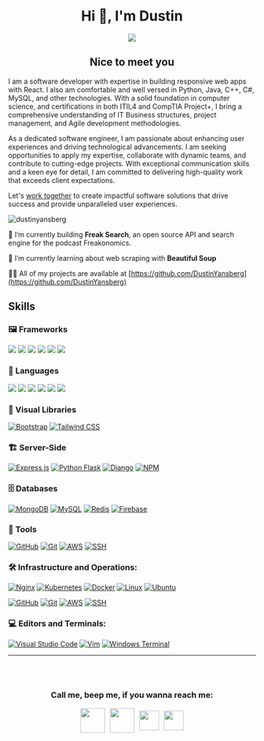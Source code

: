 <h1 align="center">Hi 👋, I'm Dustin</h1>
<div align="center">

<img src="https://github.com/Anmol-Baranwal/Cool-GIFs-For-GitHub/assets/74038190/d48893bd-0757-481c-8d7e-ba3e163feae7" />


</div>

<div align="center">
<h2>Nice to meet you</h2>
</div>
<p>I am a software developer with expertise in building responsive web apps with React. I also am comfortable and well versed in Python, Java, C++, C#, MySQL, and other technologies. With a solid foundation in computer science, and certifications in both ITIL4 and CompTIA Project+, I bring a comprehensive understanding of IT Business structures, project management, and Agile development methodologies.

As a dedicated software engineer, I am passionate about enhancing user experiences and driving technological advancements. I am seeking opportunities to apply my expertise, collaborate with dynamic teams, and contribute to cutting-edge projects. With exceptional communication skills and a keen eye for detail, I am committed to delivering high-quality work that exceeds client expectations.

Let's [work together](#contact) to create impactful software solutions that drive success and provide unparalleled user experiences.</p>

<p align="left"> <img src="https://komarev.com/ghpvc/?username=dustinyansberg&label=Profile%20views&color=0e75b6&style=flat" alt="dustinyansberg" /> </p>

🔭 I’m currently building **Freak Search**, an open source API and search engine for the podcast Freakonomics.

🌱 I’m currently learning about web scraping with **Beautiful Soup**

👨‍💻 All of my projects are available at [https://github.com/DustinYansberg](https://github.com/DustinYansberg)

## Skills

### 🖼️ Frameworks

<p>
<img src="https://img.shields.io/badge/next.js-000000?style=for-the-badge&logo=nextdotjs&logoColor=white"/>
<img src="https://img.shields.io/badge/React-20232A?style=for-the-badge&logo=react&logoColor=61DAFB"/>
<img src="https://img.shields.io/badge/Express.js-000000?style=for-the-badge&logo=express&logoColor=white"/>
<img src="https://img.shields.io/badge/Node.js-339933?style=for-the-badge&logo=nodedotjs&logoColor=white"/> 
<img src="https://img.shields.io/badge/jQuery-0769AD?style=for-the-badge&logo=jquery&logoColor=white"/> 
<img src="https://img.shields.io/badge/Flask-000000?style=for-the-badge&logo=flask&logoColor=white"/>
</p>

### 🚀 Languages

<p>
<img src="https://img.shields.io/badge/.NET-5C2D91?style=for-the-badge&logo=.net&logoColor=white">
<img src="https://img.shields.io/badge/C%23-239120?style=for-the-badge&logo=c-sharp&logoColor=white">
<img src="https://img.shields.io/badge/javascript-%23323330.svg?style=for-the-badge&amp;logo=javascript&amp;logoColor=%23F7DF1E"/>
<img src="https://img.shields.io/badge/python-3670A0?style=for-the-badge&amp;logo=python&amp;logoColor=ffdd54">
<img src="https://img.shields.io/badge/HTML5-E34F26?style=for-the-badge&amp;logo=html5&amp;logoColor=white">    
<img src="https://img.shields.io/badge/CSS3-1572B6?style=for-the-badge&amp;logo=css3&amp;logoColor=white">
</p>


### 🎨 Visual Libraries

<p dir="auto">
<a target="_blank" rel="noopener noreferrer nofollow" href="https://camo.githubusercontent.com/ad6f617787b134cfded321cdf5abf6c15914258e529f45c6e4c43f80a15c7194/68747470733a2f2f696d672e736869656c64732e696f2f62616467652f426f6f7473747261702d3739353242333f7374796c653d666f722d7468652d6261646765266c6f676f3d626f6f747374726170266c6f676f436f6c6f723d7768697465"><img src="https://camo.githubusercontent.com/ad6f617787b134cfded321cdf5abf6c15914258e529f45c6e4c43f80a15c7194/68747470733a2f2f696d672e736869656c64732e696f2f62616467652f426f6f7473747261702d3739353242333f7374796c653d666f722d7468652d6261646765266c6f676f3d626f6f747374726170266c6f676f436f6c6f723d7768697465" alt="Bootstrap" data-canonical-src="https://img.shields.io/badge/Bootstrap-7952B3?style=for-the-badge&amp;logo=bootstrap&amp;logoColor=white" style="max-width: 100%;"></a>
<a target="_blank" rel="noopener noreferrer nofollow" href="https://camo.githubusercontent.com/60befb8ef9aaf5500eaa1522fcddde634783a3e6977b7c27941ebb123954ab48/68747470733a2f2f696d672e736869656c64732e696f2f62616467652f5461696c77696e642532304353532d3338423241433f7374796c653d666f722d7468652d6261646765266c6f676f3d7461696c77696e642d637373266c6f676f436f6c6f723d7768697465"><img src="https://camo.githubusercontent.com/60befb8ef9aaf5500eaa1522fcddde634783a3e6977b7c27941ebb123954ab48/68747470733a2f2f696d672e736869656c64732e696f2f62616467652f5461696c77696e642532304353532d3338423241433f7374796c653d666f722d7468652d6261646765266c6f676f3d7461696c77696e642d637373266c6f676f436f6c6f723d7768697465" alt="Tailwind CSS" data-canonical-src="https://img.shields.io/badge/Tailwind%20CSS-38B2AC?style=for-the-badge&amp;logo=tailwind-css&amp;logoColor=white" style="max-width: 100%;"></a></p>

### 🏗️ Server-Side
<p dir="auto"><a target="_blank" rel="noopener noreferrer nofollow" href="https://camo.githubusercontent.com/1bf0d1f3d3c56a35fb820e063b0fc6fed019ca6999c4c5abe17cfdbe3ce190c3/68747470733a2f2f696d672e736869656c64732e696f2f62616467652f657870726573732e6a732d2532333430346435392e7376673f7374796c653d666f722d7468652d6261646765266c6f676f3d65787072657373266c6f676f436f6c6f723d253233363144414642"><img src="https://camo.githubusercontent.com/1bf0d1f3d3c56a35fb820e063b0fc6fed019ca6999c4c5abe17cfdbe3ce190c3/68747470733a2f2f696d672e736869656c64732e696f2f62616467652f657870726573732e6a732d2532333430346435392e7376673f7374796c653d666f722d7468652d6261646765266c6f676f3d65787072657373266c6f676f436f6c6f723d253233363144414642" alt="Express.js" data-canonical-src="https://img.shields.io/badge/express.js-%23404d59.svg?style=for-the-badge&amp;logo=express&amp;logoColor=%2361DAFB" style="max-width: 100%;"></a>
<a target="_blank" rel="noopener noreferrer nofollow" href="https://camo.githubusercontent.com/a07a8d56a46617a2281448edd7c3b1bcb9cb264b74ab4600c194c29977fd1352/68747470733a2f2f696d672e736869656c64732e696f2f62616467652f466c61736b2d3030303030303f7374796c653d666f722d7468652d6261646765266c6f676f3d666c61736b266c6f676f436f6c6f723d7768697465"><img src="https://camo.githubusercontent.com/a07a8d56a46617a2281448edd7c3b1bcb9cb264b74ab4600c194c29977fd1352/68747470733a2f2f696d672e736869656c64732e696f2f62616467652f466c61736b2d3030303030303f7374796c653d666f722d7468652d6261646765266c6f676f3d666c61736b266c6f676f436f6c6f723d7768697465" alt="Python Flask" data-canonical-src="https://img.shields.io/badge/Flask-000000?style=for-the-badge&amp;logo=flask&amp;logoColor=white" style="max-width: 100%;"></a>
<a target="_blank" rel="noopener noreferrer nofollow" href="https://camo.githubusercontent.com/04cdbb68e90965f4b6143cbbc6f1399412f000cd7c1a0f758521bcb2fb57bf92/68747470733a2f2f696d672e736869656c64732e696f2f62616467652f446a616e676f2d3039324532303f7374796c653d666f722d7468652d6261646765266c6f676f3d646a616e676f266c6f676f436f6c6f723d7768697465"><img src="https://camo.githubusercontent.com/04cdbb68e90965f4b6143cbbc6f1399412f000cd7c1a0f758521bcb2fb57bf92/68747470733a2f2f696d672e736869656c64732e696f2f62616467652f446a616e676f2d3039324532303f7374796c653d666f722d7468652d6261646765266c6f676f3d646a616e676f266c6f676f436f6c6f723d7768697465" alt="Django" data-canonical-src="https://img.shields.io/badge/Django-092E20?style=for-the-badge&amp;logo=django&amp;logoColor=white" style="max-width: 100%;"></a>
<a target="_blank" rel="noopener noreferrer nofollow" href="https://camo.githubusercontent.com/60d6a6b2e03a5a4f38673f66f9e651ce2148b8db076d5f5e75f487ea27b695c7/68747470733a2f2f696d672e736869656c64732e696f2f62616467652f4e504d2d4342333833373f7374796c653d666f722d7468652d6261646765266c6f676f3d6e706d266c6f676f436f6c6f723d7768697465"><img src="https://camo.githubusercontent.com/60d6a6b2e03a5a4f38673f66f9e651ce2148b8db076d5f5e75f487ea27b695c7/68747470733a2f2f696d672e736869656c64732e696f2f62616467652f4e504d2d4342333833373f7374796c653d666f722d7468652d6261646765266c6f676f3d6e706d266c6f676f436f6c6f723d7768697465" alt="NPM" data-canonical-src="https://img.shields.io/badge/NPM-CB3837?style=for-the-badge&amp;logo=npm&amp;logoColor=white" style="max-width: 100%;"></a></p>

### 🗄️ Databases
<p dir="auto"><a target="_blank" rel="noopener noreferrer nofollow" href="https://camo.githubusercontent.com/87a0e30618300593420d9e7f4c6da08f4a18beb2d042544d2e8519aa5908ff55/68747470733a2f2f696d672e736869656c64732e696f2f62616467652f4d6f6e676f44422d3437413234383f7374796c653d666f722d7468652d6261646765266c6f676f3d6d6f6e676f6462266c6f676f436f6c6f723d7768697465"><img src="https://camo.githubusercontent.com/87a0e30618300593420d9e7f4c6da08f4a18beb2d042544d2e8519aa5908ff55/68747470733a2f2f696d672e736869656c64732e696f2f62616467652f4d6f6e676f44422d3437413234383f7374796c653d666f722d7468652d6261646765266c6f676f3d6d6f6e676f6462266c6f676f436f6c6f723d7768697465" alt="MongoDB" data-canonical-src="https://img.shields.io/badge/MongoDB-47A248?style=for-the-badge&amp;logo=mongodb&amp;logoColor=white" style="max-width: 100%;"></a>
<a target="_blank" rel="noopener noreferrer nofollow" href="https://camo.githubusercontent.com/38be75272aa009a9a1af1a4091339991926d814bcf2a3e3df8a9b01969480872/68747470733a2f2f696d672e736869656c64732e696f2f62616467652f4d7953514c2d3434373941313f7374796c653d666f722d7468652d6261646765266c6f676f3d6d7973716c266c6f676f436f6c6f723d7768697465"><img src="https://camo.githubusercontent.com/38be75272aa009a9a1af1a4091339991926d814bcf2a3e3df8a9b01969480872/68747470733a2f2f696d672e736869656c64732e696f2f62616467652f4d7953514c2d3434373941313f7374796c653d666f722d7468652d6261646765266c6f676f3d6d7973716c266c6f676f436f6c6f723d7768697465" alt="MySQL" data-canonical-src="https://img.shields.io/badge/MySQL-4479A1?style=for-the-badge&amp;logo=mysql&amp;logoColor=white" style="max-width: 100%;"></a>
<a target="_blank" rel="noopener noreferrer nofollow" href="https://camo.githubusercontent.com/a963b142be25ca1e2df9adddf3ebe21a5accb30a6d67763f94bd591eeaeeb387/68747470733a2f2f696d672e736869656c64732e696f2f62616467652f72656469732d2532334444303033312e7376673f7374796c653d666f722d7468652d6261646765266c6f676f3d7265646973266c6f676f436f6c6f723d7768697465"><img src="https://camo.githubusercontent.com/a963b142be25ca1e2df9adddf3ebe21a5accb30a6d67763f94bd591eeaeeb387/68747470733a2f2f696d672e736869656c64732e696f2f62616467652f72656469732d2532334444303033312e7376673f7374796c653d666f722d7468652d6261646765266c6f676f3d7265646973266c6f676f436f6c6f723d7768697465" alt="Redis" data-canonical-src="https://img.shields.io/badge/redis-%23DD0031.svg?style=for-the-badge&amp;logo=redis&amp;logoColor=white" style="max-width: 100%;"></a>
<a target="_blank" rel="noopener noreferrer nofollow" href="https://camo.githubusercontent.com/334f3a9a3582742c69312e5db157bfe01ede54dd2284e0b8e71da23045bc7df7/68747470733a2f2f696d672e736869656c64732e696f2f62616467652f46697265626173652d3033394245353f7374796c653d666f722d7468652d6261646765266c6f676f3d4669726562617365266c6f676f436f6c6f723d676f6c64"><img src="https://camo.githubusercontent.com/334f3a9a3582742c69312e5db157bfe01ede54dd2284e0b8e71da23045bc7df7/68747470733a2f2f696d672e736869656c64732e696f2f62616467652f46697265626173652d3033394245353f7374796c653d666f722d7468652d6261646765266c6f676f3d4669726562617365266c6f676f436f6c6f723d676f6c64" alt="Firebase" data-canonical-src="https://img.shields.io/badge/Firebase-039BE5?style=for-the-badge&amp;logo=Firebase&amp;logoColor=gold" style="max-width: 100%;"></a></p>

### 🧰 Tools
<p dir="auto"><a target="_blank" rel="noopener noreferrer nofollow" href="https://camo.githubusercontent.com/a68fdafff2c458721dd1423490517ca3e726b7e3d21eac37ae9d308858a83348/68747470733a2f2f696d672e736869656c64732e696f2f62616467652f4769744875622d3138313731373f7374796c653d666f722d7468652d6261646765266c6f676f3d676974687562266c6f676f436f6c6f723d7768697465"><img src="https://camo.githubusercontent.com/a68fdafff2c458721dd1423490517ca3e726b7e3d21eac37ae9d308858a83348/68747470733a2f2f696d672e736869656c64732e696f2f62616467652f4769744875622d3138313731373f7374796c653d666f722d7468652d6261646765266c6f676f3d676974687562266c6f676f436f6c6f723d7768697465" alt="GitHub" data-canonical-src="https://img.shields.io/badge/GitHub-181717?style=for-the-badge&amp;logo=github&amp;logoColor=white" style="max-width: 100%;"></a>
<a target="_blank" rel="noopener noreferrer nofollow" href="https://camo.githubusercontent.com/3d768e26ac10ba994a60ed19acd487895cc43a9cdd43e9305c2408b93136234d/68747470733a2f2f696d672e736869656c64732e696f2f62616467652f6769742d2532334630353033332e7376673f7374796c653d666f722d7468652d6261646765266c6f676f3d676974266c6f676f436f6c6f723d7768697465"><img src="https://camo.githubusercontent.com/3d768e26ac10ba994a60ed19acd487895cc43a9cdd43e9305c2408b93136234d/68747470733a2f2f696d672e736869656c64732e696f2f62616467652f6769742d2532334630353033332e7376673f7374796c653d666f722d7468652d6261646765266c6f676f3d676974266c6f676f436f6c6f723d7768697465" alt="Git" data-canonical-src="https://img.shields.io/badge/git-%23F05033.svg?style=for-the-badge&amp;logo=git&amp;logoColor=white" style="max-width: 100%;"></a>
<a target="_blank" rel="noopener noreferrer nofollow" href="https://camo.githubusercontent.com/46da2c537428d5163a38512194e2110805271a7cc12b54e85cea9c5f53030336/68747470733a2f2f696d672e736869656c64732e696f2f62616467652f4157532d2532334646393930302e7376673f7374796c653d666f722d7468652d6261646765266c6f676f3d616d617a6f6e2d617773266c6f676f436f6c6f723d7768697465"><img src="https://camo.githubusercontent.com/46da2c537428d5163a38512194e2110805271a7cc12b54e85cea9c5f53030336/68747470733a2f2f696d672e736869656c64732e696f2f62616467652f4157532d2532334646393930302e7376673f7374796c653d666f722d7468652d6261646765266c6f676f3d616d617a6f6e2d617773266c6f676f436f6c6f723d7768697465" alt="AWS" data-canonical-src="https://img.shields.io/badge/AWS-%23FF9900.svg?style=for-the-badge&amp;logo=amazon-aws&amp;logoColor=white" style="max-width: 100%;"></a>
<a target="_blank" rel="noopener noreferrer nofollow" href="https://camo.githubusercontent.com/771b9d9ea6cebe7bf64b7d2ffdcfce63850cc636c8c3dba7adb26bbac7d31d69/68747470733a2f2f696d672e736869656c64732e696f2f62616467652f5353482d3444344434443f7374796c653d666f722d7468652d6261646765266c6f676f3d737368266c6f676f436f6c6f723d7768697465"><img src="https://camo.githubusercontent.com/771b9d9ea6cebe7bf64b7d2ffdcfce63850cc636c8c3dba7adb26bbac7d31d69/68747470733a2f2f696d672e736869656c64732e696f2f62616467652f5353482d3444344434443f7374796c653d666f722d7468652d6261646765266c6f676f3d737368266c6f676f436f6c6f723d7768697465" alt="SSH" data-canonical-src="https://img.shields.io/badge/SSH-4D4D4D?style=for-the-badge&amp;logo=ssh&amp;logoColor=white" style="max-width: 100%;"></a></p>

### 🛠️ Infrastructure and Operations:
<p dir="auto"><a target="_blank" rel="noopener noreferrer nofollow" href="https://camo.githubusercontent.com/6a27246b26019bcac46de66c61b2cc9aff668d43e6d9b8db76801280df8fce93/68747470733a2f2f696d672e736869656c64732e696f2f62616467652f6e67696e782d2532333030393633392e7376673f7374796c653d666f722d7468652d6261646765266c6f676f3d6e67696e78266c6f676f436f6c6f723d7768697465"><img src="https://camo.githubusercontent.com/6a27246b26019bcac46de66c61b2cc9aff668d43e6d9b8db76801280df8fce93/68747470733a2f2f696d672e736869656c64732e696f2f62616467652f6e67696e782d2532333030393633392e7376673f7374796c653d666f722d7468652d6261646765266c6f676f3d6e67696e78266c6f676f436f6c6f723d7768697465" alt="Nginx" data-canonical-src="https://img.shields.io/badge/nginx-%23009639.svg?style=for-the-badge&amp;logo=nginx&amp;logoColor=white" style="max-width: 100%;"></a>
<a target="_blank" rel="noopener noreferrer nofollow" href="https://camo.githubusercontent.com/63ea0e5038995d4b29dc33ef4ef64d1015fd617d28728bdb9aafd57dadbea931/68747470733a2f2f696d672e736869656c64732e696f2f62616467652f6b756265726e657465732d2532333332366365352e7376673f7374796c653d666f722d7468652d6261646765266c6f676f3d6b756265726e65746573266c6f676f436f6c6f723d7768697465"><img src="https://camo.githubusercontent.com/63ea0e5038995d4b29dc33ef4ef64d1015fd617d28728bdb9aafd57dadbea931/68747470733a2f2f696d672e736869656c64732e696f2f62616467652f6b756265726e657465732d2532333332366365352e7376673f7374796c653d666f722d7468652d6261646765266c6f676f3d6b756265726e65746573266c6f676f436f6c6f723d7768697465" alt="Kubernetes" data-canonical-src="https://img.shields.io/badge/kubernetes-%23326ce5.svg?style=for-the-badge&amp;logo=kubernetes&amp;logoColor=white" style="max-width: 100%;"></a>
<a target="_blank" rel="noopener noreferrer nofollow" href="https://camo.githubusercontent.com/8396abd667a0eca7d28cdb29ec63b6bf29a7854c7c3d467e6ece648c7e9b81e1/68747470733a2f2f696d672e736869656c64732e696f2f62616467652f646f636b65722d2532333064623765642e7376673f7374796c653d666f722d7468652d6261646765266c6f676f3d646f636b6572266c6f676f436f6c6f723d7768697465"><img src="https://camo.githubusercontent.com/8396abd667a0eca7d28cdb29ec63b6bf29a7854c7c3d467e6ece648c7e9b81e1/68747470733a2f2f696d672e736869656c64732e696f2f62616467652f646f636b65722d2532333064623765642e7376673f7374796c653d666f722d7468652d6261646765266c6f676f3d646f636b6572266c6f676f436f6c6f723d7768697465" alt="Docker" data-canonical-src="https://img.shields.io/badge/docker-%230db7ed.svg?style=for-the-badge&amp;logo=docker&amp;logoColor=white" style="max-width: 100%;"></a>
<a target="_blank" rel="noopener noreferrer nofollow" href="https://camo.githubusercontent.com/7eefb2ba052806d8a9ce69863c2eeb3b03cd5935ead7bd2e9245ae2e705a1adf/68747470733a2f2f696d672e736869656c64732e696f2f62616467652f4c696e75782d4643433632343f7374796c653d666f722d7468652d6261646765266c6f676f3d6c696e7578266c6f676f436f6c6f723d626c61636b"><img src="https://camo.githubusercontent.com/7eefb2ba052806d8a9ce69863c2eeb3b03cd5935ead7bd2e9245ae2e705a1adf/68747470733a2f2f696d672e736869656c64732e696f2f62616467652f4c696e75782d4643433632343f7374796c653d666f722d7468652d6261646765266c6f676f3d6c696e7578266c6f676f436f6c6f723d626c61636b" alt="Linux" data-canonical-src="https://img.shields.io/badge/Linux-FCC624?style=for-the-badge&amp;logo=linux&amp;logoColor=black" style="max-width: 100%;"></a>
<a target="_blank" rel="noopener noreferrer nofollow" href="https://camo.githubusercontent.com/b51b672b44d8445dbcc388e0beb6122800b2620264b029c1d0d985f94f6e9732/68747470733a2f2f696d672e736869656c64732e696f2f62616467652f5562756e74752d4539353432303f7374796c653d666f722d7468652d6261646765266c6f676f3d7562756e7475266c6f676f436f6c6f723d7768697465"><img src="https://camo.githubusercontent.com/b51b672b44d8445dbcc388e0beb6122800b2620264b029c1d0d985f94f6e9732/68747470733a2f2f696d672e736869656c64732e696f2f62616467652f5562756e74752d4539353432303f7374796c653d666f722d7468652d6261646765266c6f676f3d7562756e7475266c6f676f436f6c6f723d7768697465" alt="Ubuntu" data-canonical-src="https://img.shields.io/badge/Ubuntu-E95420?style=for-the-badge&amp;logo=ubuntu&amp;logoColor=white" style="max-width: 100%;"></a><p dir="auto"><a target="_blank" rel="noopener noreferrer nofollow" href="https://camo.githubusercontent.com/a68fdafff2c458721dd1423490517ca3e726b7e3d21eac37ae9d308858a83348/68747470733a2f2f696d672e736869656c64732e696f2f62616467652f4769744875622d3138313731373f7374796c653d666f722d7468652d6261646765266c6f676f3d676974687562266c6f676f436f6c6f723d7768697465"><img src="https://camo.githubusercontent.com/a68fdafff2c458721dd1423490517ca3e726b7e3d21eac37ae9d308858a83348/68747470733a2f2f696d672e736869656c64732e696f2f62616467652f4769744875622d3138313731373f7374796c653d666f722d7468652d6261646765266c6f676f3d676974687562266c6f676f436f6c6f723d7768697465" alt="GitHub" data-canonical-src="https://img.shields.io/badge/GitHub-181717?style=for-the-badge&amp;logo=github&amp;logoColor=white" style="max-width: 100%;"></a>
<a target="_blank" rel="noopener noreferrer nofollow" href="https://camo.githubusercontent.com/3d768e26ac10ba994a60ed19acd487895cc43a9cdd43e9305c2408b93136234d/68747470733a2f2f696d672e736869656c64732e696f2f62616467652f6769742d2532334630353033332e7376673f7374796c653d666f722d7468652d6261646765266c6f676f3d676974266c6f676f436f6c6f723d7768697465"><img src="https://camo.githubusercontent.com/3d768e26ac10ba994a60ed19acd487895cc43a9cdd43e9305c2408b93136234d/68747470733a2f2f696d672e736869656c64732e696f2f62616467652f6769742d2532334630353033332e7376673f7374796c653d666f722d7468652d6261646765266c6f676f3d676974266c6f676f436f6c6f723d7768697465" alt="Git" data-canonical-src="https://img.shields.io/badge/git-%23F05033.svg?style=for-the-badge&amp;logo=git&amp;logoColor=white" style="max-width: 100%;"></a>
<a target="_blank" rel="noopener noreferrer nofollow" href="https://camo.githubusercontent.com/46da2c537428d5163a38512194e2110805271a7cc12b54e85cea9c5f53030336/68747470733a2f2f696d672e736869656c64732e696f2f62616467652f4157532d2532334646393930302e7376673f7374796c653d666f722d7468652d6261646765266c6f676f3d616d617a6f6e2d617773266c6f676f436f6c6f723d7768697465"><img src="https://camo.githubusercontent.com/46da2c537428d5163a38512194e2110805271a7cc12b54e85cea9c5f53030336/68747470733a2f2f696d672e736869656c64732e696f2f62616467652f4157532d2532334646393930302e7376673f7374796c653d666f722d7468652d6261646765266c6f676f3d616d617a6f6e2d617773266c6f676f436f6c6f723d7768697465" alt="AWS" data-canonical-src="https://img.shields.io/badge/AWS-%23FF9900.svg?style=for-the-badge&amp;logo=amazon-aws&amp;logoColor=white" style="max-width: 100%;"></a>
<a target="_blank" rel="noopener noreferrer nofollow" href="https://camo.githubusercontent.com/771b9d9ea6cebe7bf64b7d2ffdcfce63850cc636c8c3dba7adb26bbac7d31d69/68747470733a2f2f696d672e736869656c64732e696f2f62616467652f5353482d3444344434443f7374796c653d666f722d7468652d6261646765266c6f676f3d737368266c6f676f436f6c6f723d7768697465"><img src="https://camo.githubusercontent.com/771b9d9ea6cebe7bf64b7d2ffdcfce63850cc636c8c3dba7adb26bbac7d31d69/68747470733a2f2f696d672e736869656c64732e696f2f62616467652f5353482d3444344434443f7374796c653d666f722d7468652d6261646765266c6f676f3d737368266c6f676f436f6c6f723d7768697465" alt="SSH" data-canonical-src="https://img.shields.io/badge/SSH-4D4D4D?style=for-the-badge&amp;logo=ssh&amp;logoColor=white" style="max-width: 100%;"></a></p></p>

### 💻 Editors and Terminals:
<p dir="auto"><a target="_blank" rel="noopener noreferrer nofollow" href="https://camo.githubusercontent.com/998382ebc9a32162128b00b597ea488192df024fd015e5edec001fe29fcb93a6/68747470733a2f2f696d672e736869656c64732e696f2f62616467652f56697375616c25323053747564696f253230436f64652d3030373864372e7376673f7374796c653d666f722d7468652d6261646765266c6f676f3d76697375616c2d73747564696f2d636f6465266c6f676f436f6c6f723d7768697465"><img src="https://camo.githubusercontent.com/998382ebc9a32162128b00b597ea488192df024fd015e5edec001fe29fcb93a6/68747470733a2f2f696d672e736869656c64732e696f2f62616467652f56697375616c25323053747564696f253230436f64652d3030373864372e7376673f7374796c653d666f722d7468652d6261646765266c6f676f3d76697375616c2d73747564696f2d636f6465266c6f676f436f6c6f723d7768697465" alt="Visual Studio Code" data-canonical-src="https://img.shields.io/badge/Visual%20Studio%20Code-0078d7.svg?style=for-the-badge&amp;logo=visual-studio-code&amp;logoColor=white" style="max-width: 100%;"></a>
<a target="_blank" rel="noopener noreferrer nofollow" href="https://camo.githubusercontent.com/d47610ee883284eef17c8a534a7e3948299bbdbcc35dd6da85e792448f9e440d/68747470733a2f2f696d672e736869656c64732e696f2f62616467652f56494d2d2532333131414230302e7376673f7374796c653d666f722d7468652d6261646765266c6f676f3d76696d266c6f676f436f6c6f723d7768697465"><img src="https://camo.githubusercontent.com/d47610ee883284eef17c8a534a7e3948299bbdbcc35dd6da85e792448f9e440d/68747470733a2f2f696d672e736869656c64732e696f2f62616467652f56494d2d2532333131414230302e7376673f7374796c653d666f722d7468652d6261646765266c6f676f3d76696d266c6f676f436f6c6f723d7768697465" alt="Vim" data-canonical-src="https://img.shields.io/badge/VIM-%2311AB00.svg?style=for-the-badge&amp;logo=vim&amp;logoColor=white" style="max-width: 100%;"></a>
<a target="_blank" rel="noopener noreferrer nofollow" href="https://camo.githubusercontent.com/158c17e3fdf653e89569c463e9267c4a28fd4033b1927d78c0eb63659189797b/68747470733a2f2f696d672e736869656c64732e696f2f62616467652f57696e646f77732532305465726d696e616c2d2532333444344434442e7376673f7374796c653d666f722d7468652d6261646765266c6f676f3d77696e646f77732d7465726d696e616c266c6f676f436f6c6f723d7768697465"><img src="https://camo.githubusercontent.com/158c17e3fdf653e89569c463e9267c4a28fd4033b1927d78c0eb63659189797b/68747470733a2f2f696d672e736869656c64732e696f2f62616467652f57696e646f77732532305465726d696e616c2d2532333444344434442e7376673f7374796c653d666f722d7468652d6261646765266c6f676f3d77696e646f77732d7465726d696e616c266c6f676f436f6c6f723d7768697465" alt="Windows Terminal" data-canonical-src="https://img.shields.io/badge/Windows%20Terminal-%234D4D4D.svg?style=for-the-badge&amp;logo=windows-terminal&amp;logoColor=white" style="max-width: 100%;"></a></p>
<hr>

<br>
<br>
<div align="center" id="contact">
<h3>Call me, beep me, if you wanna reach me:</h3>
<div style="display: flex; justify-content: center; align-items: center; gap: 10px;">
<a href="https://www.linkedin.com/in/dustin-yansberg/">
    <img src="https://user-images.githubusercontent.com/74038190/235294012-0a55e343-37ad-4b0f-924f-c8431d9d2483.gif" width="50">
</a>
<a href="https://www.discordapp.com/users/428031771238596608">
    <img src="https://user-images.githubusercontent.com/74038190/235294015-47144047-25ab-417c-af1b-6746820a20ff.gif" width="50">
</a>
<a href="https://www.github.com/dustinyansberg">
    <img src="https://user-images.githubusercontent.com/74038190/212257468-1e9a91f1-b626-4baa-b15d-5c385dfa7ed2.gif" width="40">
</a>
<a href="mailto:DustinYansberg@gmail.com">
    <img src="https://media.tenor.com/9_X3DEtd-xoAAAAi/gmail.gif" width="40">
</a>
</div>




